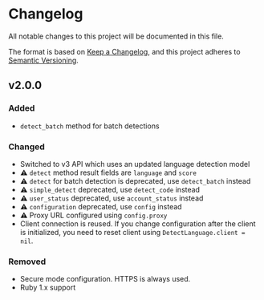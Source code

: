 # Changelog

All notable changes to this project will be documented in this file.

The format is based on [Keep a Changelog](https://keepachangelog.com/en/1.1.0/),
and this project adheres to [Semantic Versioning](https://semver.org/spec/v2.0.0.html).


## v2.0.0

### Added
- `detect_batch` method for batch detections

### Changed
- Switched to v3 API which uses an updated language detection model
- ⚠️ `detect` method result fields are `language` and `score`
- ⚠️ `detect` for batch detection is deprecated, use `detect_batch` instead
- ⚠️ `simple_detect` deprecated, use `detect_code` instead
- ⚠️ `user_status` deprecated, use `account_status` instead
- ⚠️ `configuration` deprecated, use `config` instead
- ⚠️ Proxy URL configured using `config.proxy`
- Client connection is reused. If you change configuration after the client is initialized, you need to reset client using `DetectLanguage.client = nil`.

### Removed
- Secure mode configuration. HTTPS is always used.
- Ruby 1.x support

